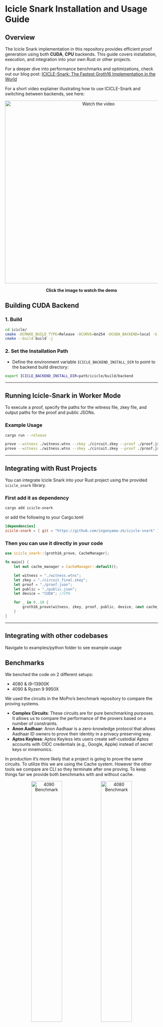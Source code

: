 # Icicle Snark Installation and Usage Guide

## Overview

The Icicle Snark implementation in this repository provides efficient proof generation using both **CUDA**, **CPU** backends. This guide covers installation, execution, and integration into your own Rust or other projects.

For a deeper dive into performance benchmarks and optimizations, check out our blog post: [ICICLE-Snark: The Fastest Groth16 Implementation in the World](https://medium.com/@ingonyama/icicle-snark-the-fastest-groth16-implementation-in-the-world-00901b39a21f)

For a short video explainer illustrating how to use ICICLE-Snark and switching between backends, see here:

<p align="center">
  <a href="https://www.youtube.com/watch?v=qFo3yBufW2w" target="_blank">
    <img src="https://img.youtube.com/vi/qFo3yBufW2w/maxresdefault.jpg" alt="Watch the video" width="600">
  </a>
</p>

<p align="center"><strong>Click the image to watch the demo</strong></p>


## Building CUDA Backend

### 1. Build

```bash
cd icicle/
cmake -DCMAKE_BUILD_TYPE=Release -DCURVE=bn254 -DCUDA_BACKEND=local -S . -B build
cmake --build build -j
```

### 2. Set the Installation Path

- Define the environment variable `ICICLE_BACKEND_INSTALL_DIR` to point to the backend build directory:

```bash
export ICICLE_BACKEND_INSTALL_DIR=path/icicle/build/backend
```

---

## Running Icicle-Snark in Worker Mode

To execute a proof, specify the paths for the witness file, zkey file, and output paths for the proof and public JSONs.

### Example Usage

```bash
cargo run --release
```

```bash
prove --witness ./witness.wtns --zkey ./circuit.zkey --proof ./proof.json --public ./public.json --device CUDA
prove --witness ./witness.wtns --zkey ./circuit.zkey --proof ./proof.json --public ./public.json --device CPU
```

---

## Integrating with Rust Projects

You can integrate Icicle Snark into your Rust project using the provided `icicle_snark` library.

### First add it as dependency

```bash
cargo add icicle-snark
```

or add the following to your Cargo.toml

```toml
[dependencies]
icicle-snark = { git = "https://github.com/ingonyama-zk/icicle-snark" }
```

### Then you can use it directly in your code

```rust
use icicle_snark::{groth16_prove, CacheManager};

fn main() {
    let mut cache_manager = CacheManager::default();

    let witness = "./witness.wtns";
    let zkey = "./circuit_final.zkey";
    let proof = "./proof.json";
    let public = "./public.json";
    let device = "CUDA"; //CPU

    for _ in 0..10 {
        groth16_prove(witness, zkey, proof, public, device, &mut cache_manager).unwrap();
    }   
}
```

---

## Integrating with other codebases

Navigate to examples/python folder to see example usage

## Benchmarks

We benched the code on 2 different setups:

- 4080 & i9–13900K
- 4090 & Ryzen 9 9950X

We used the circuits in the MoPro’s benchmark repository to compare the proving systems.

- **Complex Circuits**: These circuits are for pure benchmarking purposes. It allows us to compare the performance of the provers based on a number of constraints.
- **Anon Aadhaar**: Anon Aadhaar is a zero-knowledge protocol that allows Aadhaar ID owners to prove their identity in a privacy preserving way.
- **Aptos Keyless**: Aptos Keyless lets users create self-custodial Aptos accounts with OIDC credentials (e.g., Google, Apple) instead of secret keys or mnemonics.

In production it’s more likely that a project is going to prove the same circuits. To utilize this we are using the Cache system. However the other tools we compare are CLI so they terminate after one proving. To keep things fair we provide both benchmarks with and without cache.

<p align="center">
  <img src="./figures/4090_compare_to_snarkjs.png" alt="4090 Benchmark" width="45%">
  <img src="./figures/4080_compare_to_snarkjs.png" alt="4080 Benchmark" width="45%">
</p>

<p align="center">
  <img src="./figures/4090.png" alt="4090 Benchmark" width="45%">
  <img src="./figures/4080.png" alt="4080 Benchmark" width="45%">
</p>

<p align="center">
  <img src="./figures/4090_cache.png" alt="4090 Benchmark" width="45%">
  <img src="./figures/4080_cache.png" alt="4080 Benchmark" width="45%">
</p>

## Reproducing the benchmarks

We have provided some sample circuits under benchmark folder. However to run the prover you need to generate .zkey and .wtns files. You can use snarkjs to do that. We have prepared a `setup.sh` script that generates the witness and zkey files for testing purposes only. You can execute this script inside the circuit folder you want to test.

### Setup

```bash
cd benchmark/path
source ../../scripts/setup.sh
```

## Disclaimer

This software has not been audited and should not be used in production environments. Use at your own risk.

